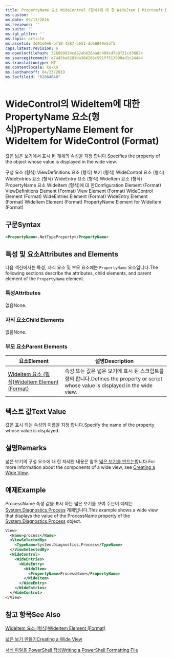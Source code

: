 ```yaml
---
title: PropertyName 요소 WideControl (형식)에 대 한 WideItem | Microsoft Docs
ms.custom: ''
ms.date: 09/13/2016
ms.reviewer: ''
ms.suite: ''
ms.tgt_pltfrm: ''
ms.topic: article
ms.assetid: 3d91d0e6-bf18-4587-b651-db66849e5df5
caps.latest.revision: 6
ms.openlocfilehash: 326880834cd82ab826aadc409cd7a8f21cd36824
ms.sourcegitcommit: e7445ba8203da304286c591ff513900ad1c244a4
ms.translationtype: MT
ms.contentlocale: ko-KR
ms.lasthandoff: 04/23/2019
ms.locfileid: "62064648"
---
```

# <a name="propertyname-element-for-wideitem-for-widecontrol-format"></a><span data-ttu-id="912a2-102">WideControl의 WideItem에 대한 PropertyName 요소(형식)</span><span class="sxs-lookup"><span data-stu-id="912a2-102">PropertyName Element for WideItem for WideControl (Format)</span></span>

<span data-ttu-id="912a2-103">값은 넓은 보기에서 표시 된 개체의 속성을 지정 합니다.</span><span class="sxs-lookup"><span data-stu-id="912a2-103">Specifies the property of the object whose value is displayed in the wide view.</span></span>

<span data-ttu-id="912a2-104">구성 요소 (형식) ViewDefinitions 요소 (형식) 보기 (형식) WideControl 요소 (형식) WideEntries 요소 (형식) WideEntry 요소 (형식) WideItem 요소 (형식) PropertyName 요소 WideItem (형식)에 대 한</span><span class="sxs-lookup"><span data-stu-id="912a2-104">Configuration Element (Format) ViewDefinitions Element (Format) View Element (Format) WideControl Element (Format) WideEntries Element (Format) WideEntry Element (Format) WideItem Element (Format) PropertyName Element for WideItem (Format)</span></span>

## <a name="syntax"></a><span data-ttu-id="912a2-105">구문</span><span class="sxs-lookup"><span data-stu-id="912a2-105">Syntax</span></span>

```xml
<PropertyName>.NetTypeProperty</PropertyName>
```

## <a name="attributes-and-elements"></a><span data-ttu-id="912a2-106">특성 및 요소</span><span class="sxs-lookup"><span data-stu-id="912a2-106">Attributes and Elements</span></span>

<span data-ttu-id="912a2-107">다음 섹션에서는 특성, 자식 요소 및 부모 요소에는 `PropertyName` 요소입니다.</span><span class="sxs-lookup"><span data-stu-id="912a2-107">The following sections describe the attributes, child elements, and parent element of the `PropertyName` element.</span></span>

### <a name="attributes"></a><span data-ttu-id="912a2-108">특성</span><span class="sxs-lookup"><span data-stu-id="912a2-108">Attributes</span></span>

<span data-ttu-id="912a2-109">없음</span><span class="sxs-lookup"><span data-stu-id="912a2-109">None.</span></span>

### <a name="child-elements"></a><span data-ttu-id="912a2-110">자식 요소</span><span class="sxs-lookup"><span data-stu-id="912a2-110">Child Elements</span></span>

<span data-ttu-id="912a2-111">없음</span><span class="sxs-lookup"><span data-stu-id="912a2-111">None.</span></span>

### <a name="parent-elements"></a><span data-ttu-id="912a2-112">부모 요소</span><span class="sxs-lookup"><span data-stu-id="912a2-112">Parent Elements</span></span>

|<span data-ttu-id="912a2-113">요소</span><span class="sxs-lookup"><span data-stu-id="912a2-113">Element</span></span>|<span data-ttu-id="912a2-114">설명</span><span class="sxs-lookup"><span data-stu-id="912a2-114">Description</span></span>|
|-------------|-----------------|
|[<span data-ttu-id="912a2-115">WideItem 요소 (형식)</span><span class="sxs-lookup"><span data-stu-id="912a2-115">WideItem Element (Format)</span></span>](./wideitem-element-for-widecontrol-format.md)|<span data-ttu-id="912a2-116">속성 또는 값은 넓은 보기에 표시 된 스크립트를 정의 합니다.</span><span class="sxs-lookup"><span data-stu-id="912a2-116">Defines the property or script whose value is displayed in the wide view.</span></span>|

## <a name="text-value"></a><span data-ttu-id="912a2-117">텍스트 값</span><span class="sxs-lookup"><span data-stu-id="912a2-117">Text Value</span></span>

<span data-ttu-id="912a2-118">값은 표시 되는 속성의 이름을 지정 합니다.</span><span class="sxs-lookup"><span data-stu-id="912a2-118">Specify the name of the property whose value is displayed.</span></span>

## <a name="remarks"></a><span data-ttu-id="912a2-119">설명</span><span class="sxs-lookup"><span data-stu-id="912a2-119">Remarks</span></span>

<span data-ttu-id="912a2-120">넓은 보기의 구성 요소에 대 한 자세한 내용은 참조 [넓은 보기를 만드는](./creating-a-wide-view.md)합니다.</span><span class="sxs-lookup"><span data-stu-id="912a2-120">For more information about the components of a wide view, see [Creating a Wide View](./creating-a-wide-view.md).</span></span>

## <a name="example"></a><span data-ttu-id="912a2-121">예제</span><span class="sxs-lookup"><span data-stu-id="912a2-121">Example</span></span>

<span data-ttu-id="912a2-122">ProcessName 속성 값을 표시 하는 넓은 보기를 보여 주는이 예제는 [System.Diagnostics.Process](/dotnet/api/System.Diagnostics.Process) 개체입니다.</span><span class="sxs-lookup"><span data-stu-id="912a2-122">This example shows a wide view that displays the value of the ProcessName property of the [System.Diagnostics.Process](/dotnet/api/System.Diagnostics.Process) object.</span></span>

```xml
View>
  <Name>process</Name>
  <ViewSelectedBy>
    <TypeName>System.Diagnostics.Process</TypeName>
  </ViewSelectedBy>
  <WideControl>
    <WideEntries>
      <WideEntry>
        <WideItem>
          <PropertyName>ProcessName</PropertyName>
        </WideItem>
      </WideEntry>
    </WideEntries>
  </WideControl>
</View>

```

## <a name="see-also"></a><span data-ttu-id="912a2-123">참고 항목</span><span class="sxs-lookup"><span data-stu-id="912a2-123">See Also</span></span>

[<span data-ttu-id="912a2-124">WideItem 요소 (형식)</span><span class="sxs-lookup"><span data-stu-id="912a2-124">WideItem Element (Format)</span></span>](./wideitem-element-for-widecontrol-format.md)

[<span data-ttu-id="912a2-125">넓은 보기 만들기</span><span class="sxs-lookup"><span data-stu-id="912a2-125">Creating a Wide View</span></span>](./creating-a-wide-view.md)

[<span data-ttu-id="912a2-126">서식 파일을 PowerShell 작성</span><span class="sxs-lookup"><span data-stu-id="912a2-126">Writing a PowerShell Formatting File</span></span>](./writing-a-powershell-formatting-file.md)
